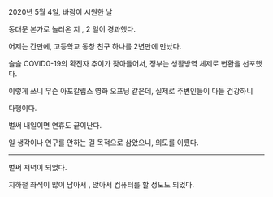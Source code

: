 2020년 5월 4일, 바람이 시원한 날

동대문 본가로 놀러온 지 , 2 일이 경과했다.

어제는 간만에, 고등학교 동창 친구 하나를 2년만에 만났다.

슬슬 COVID0-19의 확진자 추이가 잦아들어서, 정부는 생활방역 체제로 변환을 선포했다.

이렇게 쓰니 무슨 아포칼립스 영화 오프닝 같은데, 실제로 주변인들이 다들 건강하니

다행이다.

벌써 내일이면 연휴도 끝이난다.

일 생각이나 연구를 안하는 걸 목적으로 삼았으니, 의도를 이뤘다.

----------------

벌써 저녁이 되었다.

지하철 좌석이 많이 남아서 , 앉아서 컴퓨터를 할 정도도 되었다.

